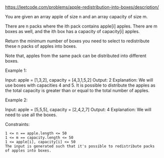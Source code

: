 https://leetcode.com/problems/apple-redistribution-into-boxes/description/

You are given an array apple of size n and an array capacity of size m.

There are n packs where the ith pack contains apple[i] apples. There are m boxes as well, and the ith box has a capacity of capacity[i] apples.

Return the minimum number of boxes you need to select to redistribute these n packs of apples into boxes.

Note that, apples from the same pack can be distributed into different boxes.

 

Example 1:

Input: apple = [1,3,2], capacity = [4,3,1,5,2]
Output: 2
Explanation: We will use boxes with capacities 4 and 5.
It is possible to distribute the apples as the total capacity is greater than or equal to the total number of apples.

Example 2:

Input: apple = [5,5,5], capacity = [2,4,2,7]
Output: 4
Explanation: We will need to use all the boxes.

 

Constraints:

    1 <= n == apple.length <= 50
    1 <= m == capacity.length <= 50
    1 <= apple[i], capacity[i] <= 50
    The input is generated such that it's possible to redistribute packs of apples into boxes.

